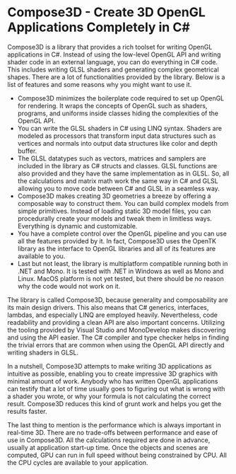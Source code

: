 ﻿Compose3D - Create 3D OpenGL Applications Completely in C#
==========================================================

Compose3D is a library that provides a rich toolset for writing OpenGL applications in C#. Instead of using the low-level 
OpenGL API and writing shader code in an external language, you can do everything in C# code. This includes writing GLSL 
shaders and generating complex geometrical shapes. There are a lot of functionalities provided by the library. Below is a 
list of features and some reasons why you might want to use it.

-	Compose3D minimizes the boilerplate code required to set up OpenGL for rendering. It wraps the concepts of OpenGL
	such as shaders, programs, and uniforms inside classes hiding the complexities of the OpenGL API.
-	You can write the GLSL shaders in C# using LINQ syntax. Shaders are modeled as processors that transform input data 
	structures such as vertices and normals into output data structures like color and depth buffer.
-	The GLSL datatypes such as vectors, matrices and samplers are included in the library as C# structs and classes. GLSL 
	functions are also provided and they have the same implementation as in GLSL. So, all the calculations and matrix math 
	work the same way in C# and GLSL allowing you to move code between C# and GLSL in a seamless way.
-	Compose3D makes creating 3D geometries a breeze by offering a composable way to construct them. You can build complex
	models from simple primitives. Instead of loading static 3D model files, you can procedurally create your models and 
	tweak them in limitless ways. Everything is dynamic and customizable.
-	You have a complete control over the OpenGL pipeline and you can use all the features provided by it. In fact, 
	Compose3D uses the OpenTK library as the interface to OpenGL libraries and all of its features are available to you.
-	Last but not least, the library is multiplatform compatible running both in .NET and Mono. It is tested with .NET in 
	Windows as well as Mono and Linux. MacOS platform is not yet tested, but there should be no reason why the code would 
	not work on it.

The library is called Compose3D, because generality and composability are its main design drivers. This also means that C# 
generics, interfaces, lambdas, and especially LINQ are employed heavily. Nevertheless, code readability and providing a 
clean API are also important concerns. Utilizing the tooling provided by Visual Studio and MonoDevelop makes discovering and 
using the API easier. The C# compiler and type checker helps in finding the trivial errors that are common when using the 
OpenGL API directly and writing shaders in GLSL.

In a nutshell, Compose3D attempts to make writing 3D applications as intuitive as possible, enabling you to create 
impressive 3D graphics with minimal amount of work. Anybody who has written OpenGL applications can testify that a lot of 
time usually goes to figuring out what is wrong with a shader you wrote, or why your formula is not calculating the correct 
result. Compose3D reduces this kind of grunt work and helps you get the results faster.

The last thing to mention is the performance which is always important in real-time 3D. There are no trade-offs between 
performance and ease of use in Compose3D. All the calculations required are done in advance, usually at application start-up 
time. Once the objects and scenes are computed, GPU can run in full speed without being constrained by CPU. All the CPU 
cycles are available to your application.
